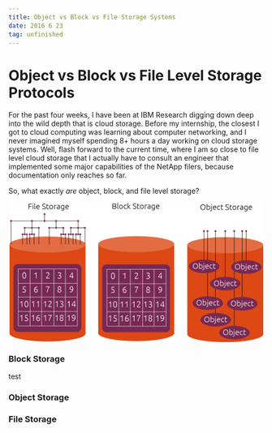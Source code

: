 ```yaml
---
title: Object vs Block vs File Storage Systems
date: 2016 6 23
tag: unfinished
---
```


# Object vs Block vs File Level Storage Protocols

For the past four weeks, I have been at IBM Research digging 
down deep into the wild depth that is cloud storage. Before my 
internship, the closest I got to cloud computing was learning 
about computer networking, and I never imagined myself spending 
8+ hours a day working on cloud storage systems. Well, flash forward 
to the current time, where I am so close to file level cloud storage that 
I actually have to consult an engineer that implemented some 
major capabilities of the NetApp filers, because documentation 
only reaches so far.  
    
So, what exactly *are* object, block, and file level storage?  
  
<center><img align="middle" src="/static/cloudstorage.png" width="500"></center>
  
### Block Storage
test 










### Object Storage
### File Storage
  
  
